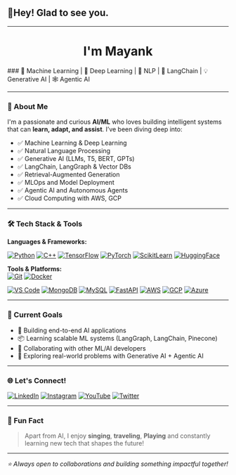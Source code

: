 ## 👋Hey! Glad to see you. 
---
<h1 align="center">I'm Mayank</h1>
### 🤖 Machine Learning | 🧠 Deep Learning | 💬 NLP | 🔗 LangChain | 💡 Generative AI | 🕸️ Agentic AI

----------

### 🚀 About Me
I'm a passionate and curious **AI/ML** who loves building intelligent systems that can **learn, adapt, and assist**. I’ve been diving deep into:

- ✅ Machine Learning & Deep Learning  
- ✅ Natural Language Processing  
- ✅ Generative AI (LLMs, T5, BERT, GPTs)  
- ✅ LangChain, LangGraph & Vector DBs  
- ✅ Retrieval-Augmented Generation
- ✅ MLOps and Model Deployment  
- ✅ Agentic AI and Autonomous Agents  
- ✅ Cloud Computing with AWS, GCP 

----------

### 🛠️ Tech Stack & Tools
  
**Languages & Frameworks:**  

[![Python](https://img.shields.io/badge/Python-3776AB?style=for-the-badge&logo=python&logoColor=white)](https://www.python.org)
[![C++](https://img.shields.io/badge/C++-00599C?style=for-the-badge&logo=c%2B%2B&logoColor=white)](https://isocpp.org)
[![TensorFlow](https://img.shields.io/badge/TensorFlow-FF6F00?style=for-the-badge&logo=tensorflow&logoColor=white)](    https://www.tensorflow.org)
[![PyTorch](https://img.shields.io/badge/PyTorch-EE4C2C?style=for-the-badge&logo=pytorch&logoColor=white)](https://pytorch.org)
[![ScikitLearn](https://img.shields.io/badge/ScikitLearn-F7931E?style=for-the-badge&logo=scikit-learn&logoColor=white)](    https://scikit-learn.org)
[![HuggingFace](https://img.shields.io/badge/HuggingFace-FFD21F?style=for-the-badge&logo=huggingface&logoColor=black)](    https://huggingface.co)

**Tools & Platforms:**  
[![Git](https://img.shields.io/badge/-Git-black?style=flat-square&logo=git)](https://git-scm.com)
[![Docker](https://img.shields.io/badge/-Docker-2496ED?style=flat-square&logo=docker)](https://www.docker.com)
<!-- ![Linux](https://img.shields.io/badge/-Linux-black?style=flat-square&logo=linux) -->
<!-- ![Postman](https://img.shields.io/badge/-Postman-orange?style=flat-square&logo=postman) -->
[![VS Code](https://img.shields.io/badge/-VSCode-007ACC?style=flat-square&logo=visual-studio-code)](https://code.visualstudio.com)
[![MongoDB](https://img.shields.io/badge/-MongoDB-47A248?style=flat-square&logo=mongodb)](https://www.mongodb.com)
[![MySQL](https://img.shields.io/badge/-MySQL-black?style=flat-square&logo=mysql)](https://www.mysql.com)
[![FastAPI](https://img.shields.io/badge/-FastAPI-009688?style=flat-square&logo=fastapi)](https://fastapi.tiangolo.com)
[![AWS](https://img.shields.io/badge/-AWS-232F3E?style=flat-square&logo=amazon-aws)](https://aws.amazon.com)
[![GCP](https://img.shields.io/badge/-GCP-4285F4?style=flat-square&logo=google-cloud)](https://cloud.google.com)
[![Azure](https://img.shields.io/badge/-Azure-0078D4?style=flat-square&logo=microsoft-azure)](https://azure.microsoft.com)

----------

### 🎯 Current Goals
- 🔬 Building end-to-end AI applications
- 📦 Learning scalable ML systems (LangGraph, LangChain, Pinecone)
- 🤝 Collaborating with other ML/AI developers
- 🧠 Exploring real-world problems with Generative AI + Agentic AI

----------
<!-- 
### 📌 Featured Projects
- 🧠 **Mental Health Support Chatbot** – BERT + T5 + LangChain + Pinecone
- 🏠 **Housing Price Prediction** – Regression ML pipeline with deployment
- 📊 **Student Performance Predictor** – ML classification with Streamlit UI
- 🤖 **AI-Powered Recommendation System** – Collaborative filtering & matrix factorization

--- -->

### 🌐 Let's Connect!
[![LinkedIn](https://img.shields.io/badge/-LinkedIn-0077B5?style=flat-square&logo=linkedin)](https://www.linkedin.com/in/mayank-sharma-8b47b72a8/)
[![Instagram](https://img.shields.io/badge/-Instagram-E4405F?style=flat-square&logo=instagram)](https://www.instagram.com/mayank_sharma__45/)
[![YouTube](https://img.shields.io/badge/-YouTube-FF0000?style=flat-square&logo=youtube)](https://youtube.com/@Mayank29-d2o)
[![Twitter](https://img.shields.io/badge/-Twitter-1DA1F2?style=flat-square&logo=twitter)](https://x.com/MayankS53324739)
  

----------

### 🎵 Fun Fact
> Apart from AI, I enjoy **singing**, **traveling**, **Playing** and constantly learning new tech that shapes the future!

----------

_⭐️ Always open to collaborations and building something impactful together!_

